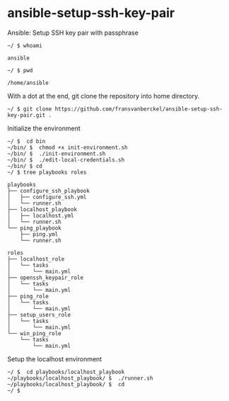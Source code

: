 # ansible-setup-ssh-key-pair
Ansible: Setup SSH key pair with passphrase
```
~/ $ whoami

ansible

~/ $ pwd

/home/ansible
```
With a dot at the end, git clone the repository into home directory.
```
~/ $ git clone https://github.com/fransvanberckel/ansible-setup-ssh-key-pair.git .
```
Initialize the environment
```
~/ $  cd bin
~/bin/ $  chmod +x init-environment.sh
~/bin/ $  ./init-environment.sh
~/bin/ $  ./edit-local-credentials.sh
~/bin/ $ cd
~/ $ tree playbooks roles

playbooks
├── configure_ssh_playbook
│   ├── configure_ssh.yml
│   └── runner.sh
├── localhost_playbook
│   ├── localhost.yml
│   └── runner.sh
└── ping_playbook
    ├── ping.yml
    └── runner.sh

roles
├── localhost_role
│   └── tasks
│       └── main.yml
├── openssh_keypair_role
│   └── tasks
│       └── main.yml
├── ping_role
│   └── tasks
│       └── main.yml
├── setup_users_role
│   └── tasks
│       └── main.yml
└── win_ping_role
    └── tasks
        └── main.yml
```
Setup the localhost environment
```
~/ $  cd playbooks/localhost_playbook
~/playbooks/localhost_playbook/ $  ./runner.sh
~/playbooks/localhost_playbook/ $  cd
~/ $
```
